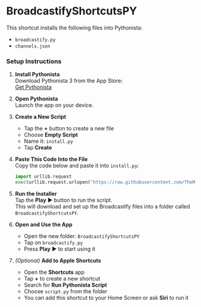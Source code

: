 # BroadcastifyShortcutsPY

This shortcut installs the following files into Pythonista:

- `broadcastify.py`
- `channels.json`

### Setup Instructions

1. **Install Pythonista**  
   Download Pythonista 3 from the App Store:  
   [Get Pythonista](https://apps.apple.com/us/app/pythonista-3/id1085978097)

2. **Open Pythonista**  
   Launch the app on your device.

3. **Create a New Script**  
   - Tap the **+** button to create a new file
   - Choose **Empty Script** 
   - Name it: `install.py`
   - Tap **Create**

4. **Paste This Code Into the File**  
   Copy the code below and paste it into `install.py`:

   ```python
   import urllib.request
   exec(urllib.request.urlopen("https://raw.githubusercontent.com/TheMrNaab/BroadcastifyShortcutsPY/main/install.py").read())
   ```

5. **Run the Installer**  
   Tap the **Play** ▶️ button to run the script.  
   This will download and set up the Broadcastify files into a folder called `BroadcastifyShortcutsPY`.

6. **Open and Use the App**  
   - Open the new folder: `BroadcastifyShortcutsPY`  
   - Tap on `broadcastify.py`  
   - Press **Play** ▶️ to start using it

7. *(Optional)* **Add to Apple Shortcuts**  
   - Open the **Shortcuts** app  
   - Tap **+** to create a new shortcut  
   - Search for **Run Pythonista Script**  
   - Choose `script.py` from the folder  
   - You can add this shortcut to your Home Screen or ask **Siri** to run it
